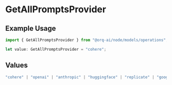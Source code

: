 # GetAllPromptsProvider

## Example Usage

```typescript
import { GetAllPromptsProvider } from "@orq-ai/node/models/operations";

let value: GetAllPromptsProvider = "cohere";
```

## Values

```typescript
"cohere" | "openai" | "anthropic" | "huggingface" | "replicate" | "google" | "google-ai" | "azure" | "aws" | "anyscale" | "perplexity" | "groq" | "fal" | "leonardoai" | "nvidia" | "jina" | "togetherai" | "elevenlabs" | "litellm" | "openailike"
```